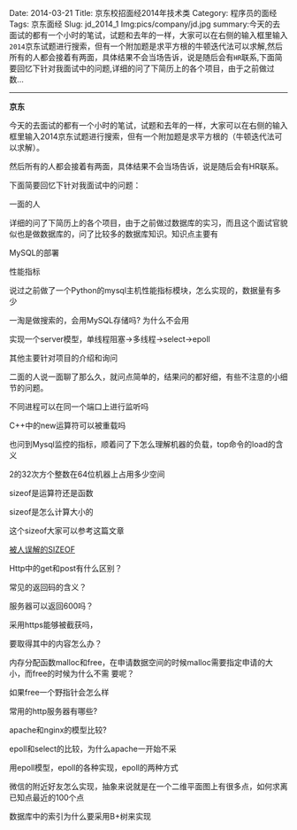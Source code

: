 Date: 2014-03-21
Title: 京东校招面经2014年技术类
Category: 程序员的面经
Tags:  京东面经
Slug: jd_2014_1
Img:pics/company/jd.jpg
summary:今天的去面试的都有一个小时的笔试，试题和去年的一样，大家可以在右侧的输入框里输入`2014`京东试题进行搜索，但有一个附加题是求平方根的牛顿迭代法可以求解,然后所有的人都会接着有两面，具体结果不会当场告诉，说是随后会有`HR`联系,下面简要回忆下针对我面试中的问题,详细的问了下简历上的各个项目，由于之前做过数...

----------

**京东**

今天的去面试的都有一个小时的笔试，试题和去年的一样，大家可以在右侧的输入框里输入2014京东试题进行搜索，但有一个附加题是求平方根的（牛顿迭代法可以求解）。

然后所有的人都会接着有两面，具体结果不会当场告诉，说是随后会有HR联系。

下面简要回忆下针对我面试中的问题：

一面的人

详细的问了下简历上的各个项目，由于之前做过数据库的实习，而且这个面试官貌似也是做数据库的，问了比较多的数据库知识。知识点主要有

MySQL的部署

性能指标

说过之前做了一个Python的mysql主机性能指标模块，怎么实现的，数据量有多少

一淘是做搜索的，会用MySQL存储吗? 为什么不会用

实现一个server模型，单线程阻塞->多线程->select->epoll

其他主要针对项目的介绍和询问

二面的人说一面聊了那么久，就问点简单的，结果问的都好细，有些不注意的小细节的问题。

不同进程可以在同一个端口上进行监听吗

C++中的new运算符可以被重载吗

也问到Mysql监控的指标，顺着问了下怎么理解机器的负载，top命令的load的含义

2的32次方个整数在64位机器上占用多少空间

sizeof是运算符还是函数

sizeof是怎么计算大小的

这个sizeof大家可以参考这篇文章

<a href="http://www.yanyulin.info/pages/2013/11/sizeof.html" target="_blank">
被人误解的SIZEOF
</a>

Http中的get和post有什么区别？

常见的返回码的含义？

服务器可以返回600吗？

采用https能够被截获吗，

要取得其中的内容怎么办？

内存分配函数malloc和free，在申请数据空间的时候malloc需要指定申请的大小，而free的时候为什么不需
要呢？

如果free一个野指针会怎么样

常用的http服务器有哪些?

apache和nginx的模型比较?

epoll和select的比较，为什么apache一开始不采

用epoll模型，epoll的各种实现，epoll的两种方式

微信的附近好友怎么实现，抽象来说就是在一个二维平面图上有很多点，如何求离已知点最近的100个点

数据库中的索引为什么要采用B+树来实现